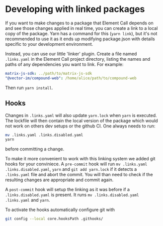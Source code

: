 # Developing with linked packages

If you want to make changes to a package that Element Call depends on and see those changes applied in real time, you can create a link to a local copy of the package. Yarn has a command for this (`yarn link`), but it's not recommended to use it as it ends up modifying package.json with details specific to your development environment.

Instead, you can use our little 'linker' plugin. Create a file named `.links.yaml` in the Element Call project directory, listing the names and paths of any dependencies you want to link. For example:

```yaml
matrix-js-sdk: ../path/to/matrix-js-sdk
"@vector-im/compound-web": /home/alice/path/to/compound-web
```

Then run `yarn install`.

## Hooks

Changes in `.links.yaml` will also update `yarn.lock` when `yarn` is executed. The lockfile will then contain the local
version of the package which would not work on others dev setups or the github CI.
One always needs to run:

```bash
mv .links.yaml .links.disabled.yaml
yarn
```

before committing a change.

To make it more convenient to work with this linking system we added git hooks for your conviniece.
A `pre-commit` hook will run `mv .links.yaml .links.disabled.yaml`, `yarn` and `git add yarn.lock` if it detects
a `.links.yaml` file and abort the commit.
You will than need to check if the resulting changes are appropriate and commit again.

A `post-commit` hook will setup the linking as it was
before if a `.links.disabled.yaml` is present. It runs `mv .links.disabled.yaml .links.yaml` and `yarn`.

To activate the hooks automatically configure git with

```bash
git config --local core.hooksPath .githooks/
```
